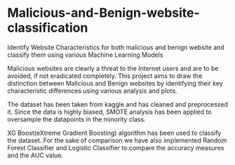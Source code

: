 # Malicious-and-Benign-website-classification
Identify Website Characteristics for both malicious and benign website and classify them using various Machine Learning Models

Malicious websites are clearly a threat to the Internet users and are to be avoided, if not eradicated completely. This project aims to draw the distinction between Malicious and Benign websites by identifying their key characteristic differences using various analysis and plots.

The dataset has been taken from kaggle and has cleaned and preprocessed it. Since the data is highly biased, SMOTE analysis has been applied to oversample the datapoints in the minority class.

XG Boost(eXtreme Gradient Boosting) algorithm has been used to classify the dataset. For the sake of comparison we have also implemented Random Forest Classifier and Logistic Classifier to compare the accuracy measures and the AUC value.
